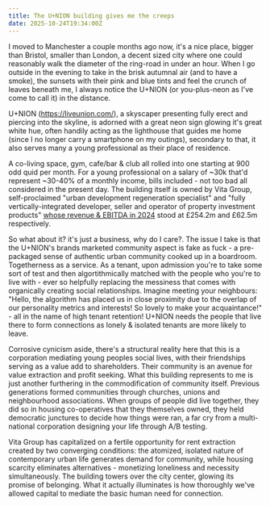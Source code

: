 ```yaml
---
title: The U+NION building gives me the creeps
date: 2025-10-24T19:34:00Z
---
```


I moved to Manchester a couple months ago now, it's a nice place, bigger than
Bristol, smaller than London, a decent sized city where one could reasonably
walk the diameter of the ring-road in under an hour. When I go outside in the
evening to take in the brisk autumnal air (and to have a smoke), the sunsets
with their pink and blue tints and feel the crunch of leaves beneath me, I
always notice the U+NION (or you-plus-neon as I've come to call it) in the
distance.

U+NION (<https://liveunion.com/>), a skyscaper presenting fully erect and
piercing into the skyline, is adorned with a great neon sign glowing it's great
white hue, often handily acting as the lighthouse that guides me home (since I
no longer carry a smartphone on my outings), secondary to that, it also serves
many a young professional as their place of residence.

A co-living space, gym, cafe/bar & club all rolled into one starting at 900 odd
quid per month. For a young professional on a salary of ~30k that'd represent
~30-40% of a monthly income, bills included - not too bad all considered in the
present day. The building itself is owned by Vita Group, self-proclaimed "urban
development regeneration specialist" and "fully vertically-integrated developer,
seller and operator of property investment products"
[whose revenue & EBITDA in 2024](https://find-and-update.company-information.service.gov.uk/company/11963176/filing-history/MzQ4MjM0MjkwOGFkaXF6a2N4/document?format=pdf&download=0)
stood at £254.2m and £62.5m respectively.

So what about it? it's just a business, why do I care?. The issue I take is that
the U+NION's brands marketed community aspect is fake as fuck - a pre-packaged
sense of authentic urban community cooked up in a boardroom. Togetherness as a
service. As a tenant, upon admission you're to take some sort of test and then
algortithmically matched with the people who you're to live with - ever so
helpfully replacing the messiness that comes with organically creating social
relationships. Imagine meeting your neighbours: "Hello, the algorithm has placed
us in close proximity due to the overlap of our personality metrics and
interests! So lovely to make your acquaintance!" - all in the name of high
tenant retention! U+NION needs the people that live there to form connections as
lonely & isolated tenants are more likely to leave.

Corrosive cynicism aside, there's a structural reality here that this is a
corporation mediating young peoples social lives, with their friendships serving
as a value add to shareholders. Their community is an avenue for value
extraction and profit seeking. What this building represents to me is just
another furthering in the commodification of community itself. Previous
generations formed communities through churches, unions and neighbourhood
associations. When groups of people did live together, they did so in housing
co-operatives that they themselves owned, they held democratic junctures to
decide how things were ran, a far cry from a multi-national corporation
designing your life through A/B testing.

Vita Group has capitalized on a fertile opportunity for rent extraction created
by two converging conditions: the atomized, isolated nature of contemporary
urban life generates demand for community, while housing scarcity eliminates
alternatives - monetizing loneliness and necessity simultaneously. The building
towers over the city center, glowing its promise of belonging. What it actually
illuminates is how thoroughly we've allowed capital to mediate the basic human
need for connection.
